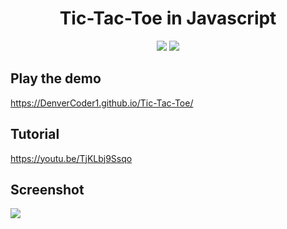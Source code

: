 <h1 align="center">Tic-Tac-Toe in Javascript</h1>
 
<p align="center">
 <a href="https://DenverCoder1.github.io/Tic-Tac-Toe/index.html"><img src="https://img.shields.io/badge/Play-the%20demo-green?style=for-the-badge&logo=plex&logoColor=white"/></a>
  <a href="https://youtu.be/TjKLbj9Ssqo"><img src="https://img.shields.io/badge/Watch%20me-code-red?style=for-the-badge&logo=youtube&logoColor=white"/></a>
</p>

## Play the demo

https://DenverCoder1.github.io/Tic-Tac-Toe/

## Tutorial

https://youtu.be/TjKLbj9Ssqo

## Screenshot

<a href="https://DenverCoder1.github.io/Tic-Tac-Toe/index.html">
 <img src="https://i.imgur.com/K5k9ouj.png"/>
</a>

